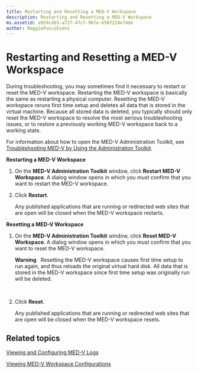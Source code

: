 ```yaml
---
title: Restarting and Resetting a MED-V Workspace
description: Restarting and Resetting a MED-V Workspace
ms.assetid: a959cdb3-a727-47c7-967e-e58f224e74de
author: MaggiePucciEvans
---
```


# Restarting and Resetting a MED-V Workspace


During troubleshooting, you may sometimes find it necessary to restart or reset the MED-V workspace. Restarting the MED-V workspace is basically the same as restarting a physical computer. Resetting the MED-V workspace reruns first time setup and deletes all data that is stored in the virtual machine. Because all stored data is deleted, you typically should only reset the MED-V workspace to resolve the most serious troubleshooting issues, or to restore a previously working MED-V workspace back to a working state.

For information about how to open the MED-V Administration Toolkit, see [Troubleshooting MED-V by Using the Administration Toolkit](troubleshooting-med-v-by-using-the-administration-toolkit.md).

**Restarting a MED-V Workspace**

1.  On the **MED-V Administration Toolkit** window, click **Restart MED-V Workspace**. A dialog window opens in which you must confirm that you want to restart the MED-V workspace.

2.  Click **Restart**.

    Any published applications that are running or redirected web sites that are open will be closed when the MED-V workspace restarts.

**Resetting a MED-V Workspace**

1.  On the **MED-V Administration Toolkit** window, click **Reset MED-V Workspace**. A dialog window opens in which you must confirm that you want to reset the MED-V workspace.

    **Warning**  
    Resetting the MED-V workspace causes first time setup to run again, and thus reloads the original virtual hard disk. All data that is stored in the MED-V workspace since first time setup was originally run will be deleted.

     

2.  Click **Reset**.

    Any published applications that are running or redirected web sites that are open will be closed when the MED-V workspace resets.

## Related topics


[Viewing and Configuring MED-V Logs](viewing-and-configuring-med-v-logs.md)

[Viewing MED-V Workspace Configurations](viewing-med-v-workspace-configurations.md)

 

 





